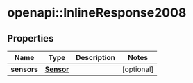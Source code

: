 # openapi::InlineResponse2008

## Properties
Name | Type | Description | Notes
------------ | ------------- | ------------- | -------------
**sensors** | [**Sensor**](Sensor.md) |  | [optional] 


